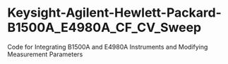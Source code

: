 # Keysight-Agilent-Hewlett-Packard-B1500A_E4980A_CF_CV_Sweep
Code for Integrating B1500A and E4980A Instruments and Modifying Measurement Parameters
